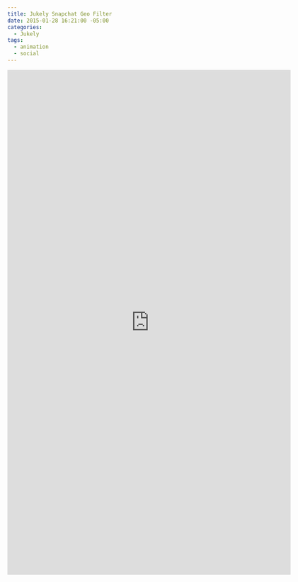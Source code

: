 ```yaml
---
title: Jukely Snapchat Geo Filter
date: 2015-01-28 16:21:00 -05:00
categories:
  - Jukely
tags:
  - animation
  - social
---
```


<div class="video-vertical">
	<iframe src="https://player.vimeo.com/video/253157022?&loop=1" width="640" height="1138" frameborder="0" webkitallowfullscreen mozallowfullscreen allowfullscreen allow="autoplay" background="1"></iframe>
</div>
